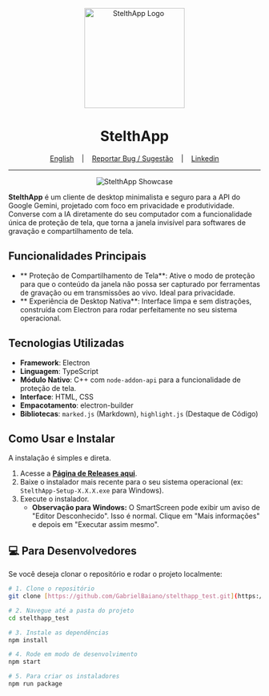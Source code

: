 <p align="center">
  <img src="/src/assets/icon.jpg" alt="StelthApp Logo" width="200"/>
</p>

<h1 align="center">StelthApp</h1>

<p align="center">
  <a href="README.en.md" target="_blank">English</a>
  &nbsp;&nbsp;&nbsp;|&nbsp;&nbsp;&nbsp;
  <a href="https://github.com/GabrielBaiano/stelthapp_test/issues/new?title=Sugestão%20ou%20Bug%20no%20StelthApp&body=**Descreva%20sua%20ideia%20ou%20o%20problema%20aqui:**%0A%0A%0A**Passos%20para%20reproduzir%20(se%20for%20um%20bug):**%0A1.%20...%0A2.%20...%0A%0A**Qualquer%20outra%20informação%20relevante?**%0A" target="_blank">Reportar Bug / Sugestão</a>
  &nbsp;&nbsp;&nbsp;|&nbsp;&nbsp;&nbsp;
  <a href="https://www.linkedin.com/in/gabriel-nascimento-gama-5b0b30185/" target="_blank">Linkedin</a>
</p>

---

<p align="center">
  <img src="https://i.imgur.com/your-showcase-image.gif" alt="StelthApp Showcase"/>
</p>

**StelthApp** é um cliente de desktop minimalista e seguro para a API do Google Gemini, projetado com foco em privacidade e produtividade. Converse com a IA diretamente do seu computador com a funcionalidade única de proteção de tela, que torna a janela invisível para softwares de gravação e compartilhamento de tela.

##  Funcionalidades Principais

* ** Proteção de Compartilhamento de Tela**: Ative o modo de proteção para que o conteúdo da janela não possa ser capturado por ferramentas de gravação ou em transmissões ao vivo. Ideal para privacidade.
* ** Experiência de Desktop Nativa**: Interface limpa e sem distrações, construída com Electron para rodar perfeitamente no seu sistema operacional.

##  Tecnologias Utilizadas

* **Framework**: Electron
* **Linguagem**: TypeScript
* **Módulo Nativo**: C++ com `node-addon-api` para a funcionalidade de proteção de tela.
* **Interface**: HTML, CSS
* **Empacotamento**: electron-builder
* **Bibliotecas**: `marked.js` (Markdown), `highlight.js` (Destaque de Código)

##  Como Usar e Instalar

A instalação é simples e direta.

1.  Acesse a **[Página de Releases aqui](https://github.com/GabrielBaiano/stelthapp_test/tags)**.
2.  Baixe o instalador mais recente para o seu sistema operacional (ex: `StelthApp-Setup-X.X.X.exe` para Windows).
3.  Execute o instalador.
    * **Observação para Windows:** O SmartScreen pode exibir um aviso de "Editor Desconhecido". Isso é normal. Clique em "Mais informações" e depois em "Executar assim mesmo".

## 💻 Para Desenvolvedores

Se você deseja clonar o repositório e rodar o projeto localmente:

```bash
# 1. Clone o repositório
git clone [https://github.com/GabrielBaiano/stelthapp_test.git](https://github.com/GabrielBaiano/stelthapp_test.git)

# 2. Navegue até a pasta do projeto
cd stelthapp_test

# 3. Instale as dependências
npm install

# 4. Rode em modo de desenvolvimento
npm start

# 5. Para criar os instaladores
npm run package